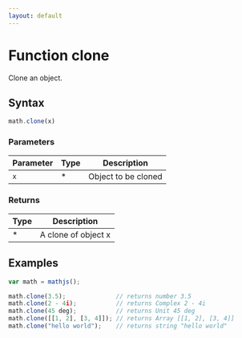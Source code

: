```yaml
---
layout: default
---
```


# Function clone

Clone an object.


## Syntax

```js
math.clone(x)
```

### Parameters

Parameter | Type | Description
--------- | ---- | -----------
`x` | * | Object to be cloned

### Returns

Type | Description
---- | -----------
* | A clone of object x


## Examples

```js
var math = mathjs();

math.clone(3.5);              // returns number 3.5
math.clone(2 - 4i);           // returns Complex 2 - 4i
math.clone(45 deg);           // returns Unit 45 deg
math.clone([[1, 2], [3, 4]]); // returns Array [[1, 2], [3, 4]]
math.clone("hello world");    // returns string "hello world"
```




<!-- Note: This file is automatically generated from source code comments. Changes made in this file will be overridden. -->
